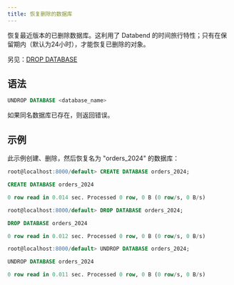 ```yaml
---
title: 恢复删除的数据库
---
```


恢复最近版本的已删除数据库。这利用了 Databend 的时间旅行特性；只有在保留期内（默认为24小时），才能恢复已删除的对象。

另见：[DROP DATABASE](ddl-drop-database.md)

## 语法

```sql
UNDROP DATABASE <database_name>
```

如果同名数据库已存在，则返回错误。

## 示例

此示例创建、删除，然后恢复名为 "orders_2024" 的数据库：

```sql
root@localhost:8000/default> CREATE DATABASE orders_2024;

CREATE DATABASE orders_2024

0 row read in 0.014 sec. Processed 0 row, 0 B (0 row/s, 0 B/s)

root@localhost:8000/default> DROP DATABASE orders_2024;

DROP DATABASE orders_2024

0 row read in 0.012 sec. Processed 0 row, 0 B (0 row/s, 0 B/s)

root@localhost:8000/default> UNDROP DATABASE orders_2024;

UNDROP DATABASE orders_2024

0 row read in 0.011 sec. Processed 0 row, 0 B (0 row/s, 0 B/s)
```